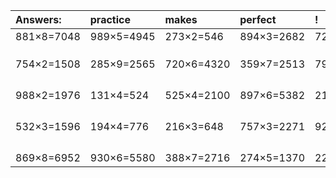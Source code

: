 | Answers: | practice | makes | perfect | ! |
| :--- | :--- | :--- | :--- | :--- |
| 881×8=7048 | 989×5=4945 | 273×2=546 | 894×3=2682 | 721×5=3605 | 
|   |   |   |   |   | 
|   |   |   |   |   | 
|   |   |   |   |   | 
| 754×2=1508 | 285×9=2565 | 720×6=4320 | 359×7=2513 | 790×5=3950 | 
|   |   |   |   |   | 
|   |   |   |   |   | 
|   |   |   |   |   | 
|   |   |   |   |   | 
| 988×2=1976 | 131×4=524 | 525×4=2100 | 897×6=5382 | 219×6=1314 | 
|   |   |   |   |   | 
|   |   |   |   |   | 
|   |   |   |   |   | 
|   |   |   |   |   | 
| 532×3=1596 | 194×4=776 | 216×3=648 | 757×3=2271 | 925×7=6475 | 
|   |   |   |   |   | 
|   |   |   |   |   | 
|   |   |   |   |   | 
|   |   |   |   |   | 
| 869×8=6952 | 930×6=5580 | 388×7=2716 | 274×5=1370 | 220×4=880 | 
